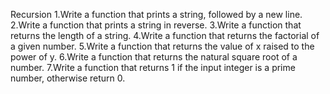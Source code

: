 Recursion
1.Write a function that prints a string, followed by a new line.
2.Write a function that prints a string in reverse.
3.Write a function that returns the length of a string.
4.Write a function that returns the factorial of a given number.
5.Write a function that returns the value of x raised to the power of y.
6.Write a function that returns the natural square root of a number.
7.Write a function that returns 1 if the input integer is a prime number, otherwise return 0.
